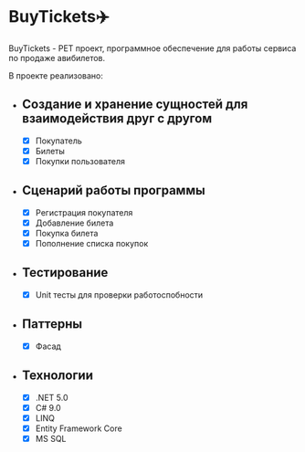 # BuyTickets✈️
BuyTickets - PET проект, программное обеспечение для работы сервиса по продаже авибилетов.

В проекте реализовано:

-  ## Создание и хранение сущностей для взаимодействия друг с другом
    - [X] Покупатель
    - [X] Билеты
    - [X] Покупки пользователя
          
-  ## Сценарий работы программы
    - [X] Регистрация покупателя
    - [X] Добавление билета
    - [X] Покупка билета
    - [X] Пополнение списка покупок

 -  ## Тестирование
    - [X] Unit тесты для проверки работоспобности
          
-  ## Паттерны
    - [X] Фасад

 - ## Технологии
    - [X] .NET 5.0
    - [X] C# 9.0
    - [X] LINQ
    - [X] Entity Framework Core
    - [X] MS SQL

